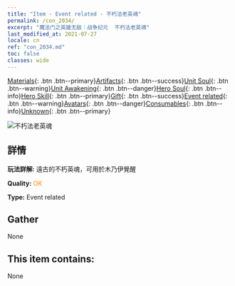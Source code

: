 ```yaml
---
title: "Item - Event related - 不朽法老英魂"
permalink: /con_2034/
excerpt: "魔法门之英雄无敌：战争纪元  不朽法老英魂"
last_modified_at: 2021-07-27
locale: cn
ref: "con_2034.md"
toc: false
classes: wide
---
```

 [Materials](/ItemsCN/){: .btn .btn--primary}[Artifacts](/ItemsCN/Artifacts/){: .btn .btn--success}[Unit Soul](/ItemsCN/UnitSoul/){: .btn .btn--warning}[Unit Awakening](/ItemsCN/UnitAwakening/){: .btn .btn--danger}[Hero Soul](/ItemsCN/HeroSoul/){: .btn .btn--info}[Hero Skill](/ItemsCN/HeroSkill/){: .btn .btn--primary}[Gift](/ItemsCN/Gift/){: .btn .btn--success}[Event related](/ItemsCN/Events/){: .btn .btn--warning}[Avatars](/ItemsCN/Avatars/){: .btn .btn--danger}[Consumables](/ItemsCN/Consumables/){: .btn .btn--info}[Unknown](/ItemsCN/Unknown/){: .btn .btn--primary}

 ![不朽法老英魂](/images/t/juexing_308.jpg)

## 詳情
 **玩法詳解:** 遠古的不朽英魂，可用於木乃伊覺醒

 **Quality:** <span style="color: #FF8C00">OK</span>

 **Type:** Event related

## Gather

  None

## This item contains:

  None

